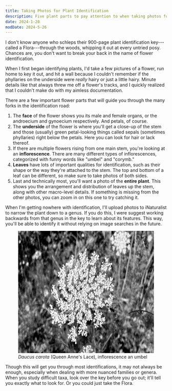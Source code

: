 ```yaml
---
title: Taking Photos for Plant Identification
description: Five plant parts to pay attention to when taking photos for identification with a key.
date: 2024-1-20
modDate: 2024-5-26
---
```

<span class="dc">I</span> don't know anyone who schleps their 900-page plant identification key---called a Flora---through the woods, whipping it out at every untried posy. Chances are, you don't want to break your back in the name of flower identification.

When I first began identifying plants, I'd take a few pictures of a flower, run home to key it out, and hit a wall because I couldn't remember if the phyllaries on the underside were *really* hairy or just a little hairy. Minute details like that always threw me off a flower's tracks, and I quickly realized that I couldn't make do with my aimless documentation.

There are a few important flower parts that will guide you through the many forks in the identification road:

1. The **face** of the flower shows you its male and female organs, or the androecium and gynoecium respectively. And petals, of course.
2. The **underside** of the flower is where you'll get a close-up of the stem and those (usually) green petal-looking things called sepals (sometimes phyllaries) right below the petals. Here you can look for hair or lack thereof.
3. If there are multiple flowers rising from one main stem, you're looking at an **inflorescence**. There are many different types of inflorescences, categorized with funny words like "umbel" and "corymb."
4. **Leaves** have lots of important qualities for identification, such as their shape or the way they're attached to the stem. The top and bottom of a leaf can be different, so make sure to take photos of both sides.
5. Last and technically most, you'll want a photo of the **entire plant**. This shows you the arrangement and distribution of leaves up the stem, along with other macro-level details. If something is missing from the other photos, you can zoom in on this one to try catching it.

When I'm getting nowhere with identification, I'll upload photos to iNaturalist to narrow the plant down to a genus. If you do this, I were suggest working backwards from that genus in the key to learn about its features. This way, you'll be able to identify it without relying on image searches in the future.

<figure><img src="assets/daucus-carota-bwd.png" width="624" height="381" alt="Black and white Queen Anne's Lace flower."><figcaption><em>Daucus carota</em> (Queen Anne's Lace), inflorescence an umbel</figcaption></figure>

Though this will get you through most identifications, it may not always be enough, especially when dealing with more nuanced families or genera. When you study difficult taxa, look over the key before you go out; it'll tell you exactly what to look for. Or you could just take the Flora.
